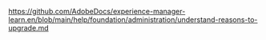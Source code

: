 https://github.com/AdobeDocs/experience-manager-learn.en/blob/main/help/foundation/administration/understand-reasons-to-upgrade.md